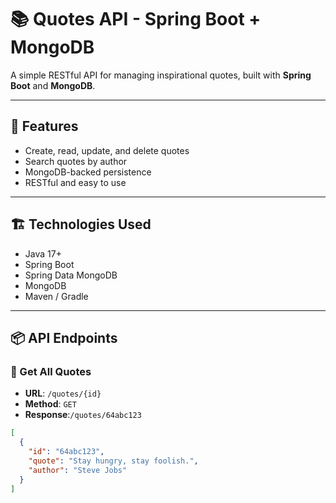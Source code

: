 # 📚 Quotes API - Spring Boot + MongoDB

A simple RESTful API for managing inspirational quotes, built with **Spring Boot** and **MongoDB**.

---

## 🚀 Features

- Create, read, update, and delete quotes
- Search quotes by author
- MongoDB-backed persistence
- RESTful and easy to use

---

## 🏗️ Technologies Used

- Java 17+
- Spring Boot
- Spring Data MongoDB
- MongoDB
- Maven / Gradle

---

## 📦 API Endpoints

### 🔹 Get All Quotes

- **URL**: `/quotes/{id}`
- **Method**: `GET`
- **Response**:`/quotes/64abc123`
```json
[
  {
    "id": "64abc123",
    "quote": "Stay hungry, stay foolish.",
    "author": "Steve Jobs"
  }
]
```
